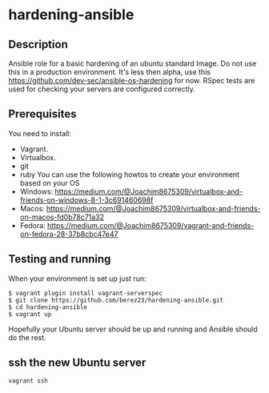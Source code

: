# hardening-ansible

## Description
Ansible role for a basic hardening of an ubuntu standard Image. 
Do not use this in a production environment. It's less then alpha, use this https://github.com/dev-sec/ansible-os-hardening for now. 
RSpec tests  are used for checking your servers are configured correctly.

## Prerequisites
You need to install:
* Vagrant.
* Virtualbox. 
* git 
* ruby 
You can use the following howtos to create your environment based on your OS 
* Windows: https://medium.com/@Joachim8675309/virtualbox-and-friends-on-windows-8-1-3c691460698f
* Macos: https://medium.com/@Joachim8675309/virtualbox-and-friends-on-macos-fd0b78c71a32
* Fedora: https://medium.com/@Joachim8675309/vagrant-and-friends-on-fedora-28-37b8cbc47e47


## Testing and running
When your environment is set up just run:

```
$ vagrant plugin install vagrant-serverspec
$ git clone https://github.com/berez23/hardening-ansible.git
$ cd hardening-ansible
$ vagrant up

```

Hopefully your Ubuntu server should be up and running and Ansible should do the rest.

##  ssh the new Ubuntu server

```
vagrant ssh 
```
